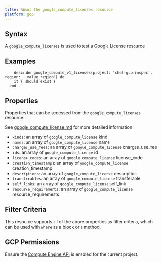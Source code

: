 ```yaml
---
title: About the google_compute_licenses resource
platform: gcp
---
```


## Syntax
A `google_compute_licenses` is used to test a Google License resource

## Examples
```
    describe google_compute_v1_licenses(project: 'chef-gcp-inspec', region: ' value_region') do
    it { should exist }
  end
```

## Properties
Properties that can be accessed from the `google_compute_licenses` resource:

See [google_compute_license.md](google_compute_license.md) for more detailed information
  * `kinds`: an array of `google_compute_license` kind
  * `names`: an array of `google_compute_license` name
  * `charges_use_fees`: an array of `google_compute_license` charges_use_fee
  * `ids`: an array of `google_compute_license` id
  * `license_codes`: an array of `google_compute_license` license_code
  * `creation_timestamps`: an array of `google_compute_license` creation_timestamp
  * `descriptions`: an array of `google_compute_license` description
  * `transferables`: an array of `google_compute_license` transferable
  * `self_links`: an array of `google_compute_license` self_link
  * `resource_requirements`: an array of `google_compute_license` resource_requirements

## Filter Criteria
This resource supports all of the above properties as filter criteria, which can be used
with `where` as a block or a method.

## GCP Permissions

Ensure the [Compute Engine API](https://console.cloud.google.com/apis/library/compute.googleapis.com/) is enabled for the current project.
